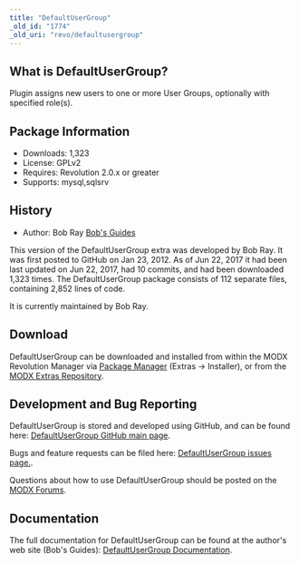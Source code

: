 ```yaml
---
title: "DefaultUserGroup"
_old_id: "1774"
_old_uri: "revo/defaultusergroup"
---
```


## What is DefaultUserGroup?

Plugin assigns new users to one or more User Groups, optionally with specified role(s).

## Package Information

- Downloads: 1,323
- License: GPLv2
- Requires: Revolution 2.0.x or greater
- Supports: mysql,sqlsrv

## History

- Author: Bob Ray [Bob's Guides](https://bobsguides.com)

This version of the DefaultUserGroup extra was developed by Bob Ray. It was first posted to GitHub on Jan 23, 2012. As of Jun 22, 2017 it had been last updated on Jun 22, 2017, had 10 commits, and had been downloaded 1,323 times. The DefaultUserGroup package consists of 112 separate files, containing 2,852 lines of code.

It is currently maintained by Bob Ray.

## Download

DefaultUserGroup can be downloaded and installed from within the MODX Revolution Manager via [Package Manager](developing-in-modx/advanced-development/package-management "Package Manager") (Extras -> Installer), or from the [MODX Extras Repository](https://modx.com/extras/package/defaultusergroup).

## Development and Bug Reporting

DefaultUserGroup is stored and developed using GitHub, and can be found here: [DefaultUserGroup GitHub main page](https://github.com/BobRay/DefaultUserGroup).

Bugs and feature requests can be filed here: [DefaultUserGroup issues page.](https://github.com/BobRay/DefaultUserGroup/issues).

Questions about how to use DefaultUserGroup should be posted on the [MODX Forums](https://forums.modx.com).

## Documentation

The full documentation for DefaultUserGroup can be found at the author's web site (Bob's Guides): [DefaultUserGroup Documentation](https://bobsguides.com/defaultusergroup-plugin-tutorial.html).
